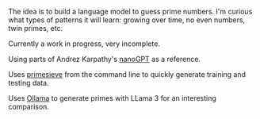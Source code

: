 The idea is to build a language model to guess prime numbers. I'm curious what types of patterns it will learn: growing over time, no even numbers, twin primes, etc.

Currently a work in progress, very incomplete.

Using parts of Andrez Karpathy's [nanoGPT](https://github.com/karpathy/nanoGPT) as a reference.

Uses [primesieve](https://github.com/kimwalisch/primesieve) from the command line to quickly generate training and testing data.

Uses [Ollama](https://github.com/ollama/ollama-python) to generate primes with LLama 3 for an interesting comparison.
